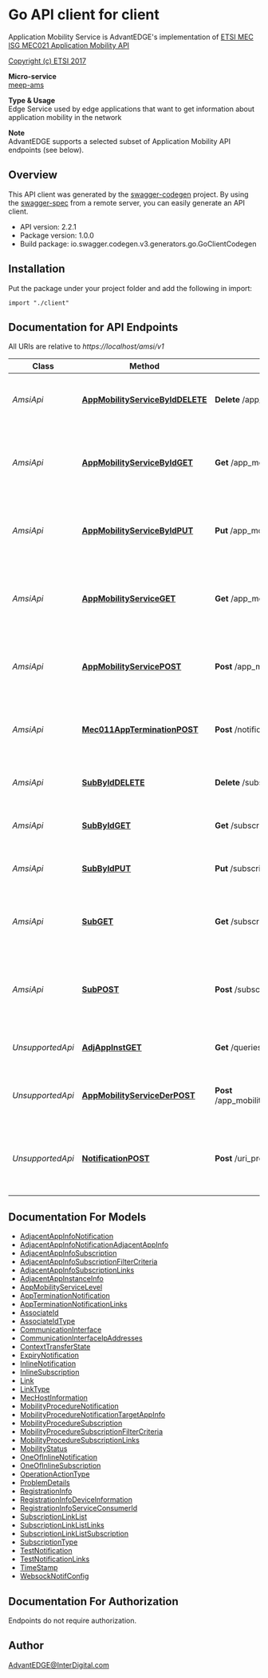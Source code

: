 # Go API client for client

Application Mobility Service is AdvantEDGE's implementation of [ETSI MEC ISG MEC021 Application Mobility API](http://www.etsi.org/deliver/etsi_gs/MEC/001_099/021/02.02.01_60/gs_MEC021v020201p.pdf) <p>[Copyright (c) ETSI 2017](https://forge.etsi.org/etsi-forge-copyright-notice.txt) <p>**Micro-service**<br>[meep-ams](https://github.com/InterDigitalInc/AdvantEDGE/tree/master/go-apps/meep-ams) <p>**Type & Usage**<br>Edge Service used by edge applications that want to get information about application mobility in the network <p>**Note**<br>AdvantEDGE supports a selected subset of Application Mobility API endpoints (see below).

## Overview
This API client was generated by the [swagger-codegen](https://github.com/swagger-api/swagger-codegen) project.  By using the [swagger-spec](https://github.com/swagger-api/swagger-spec) from a remote server, you can easily generate an API client.

- API version: 2.2.1
- Package version: 1.0.0
- Build package: io.swagger.codegen.v3.generators.go.GoClientCodegen

## Installation
Put the package under your project folder and add the following in import:
```golang
import "./client"
```

## Documentation for API Endpoints

All URIs are relative to *https://localhost/amsi/v1*

Class | Method | HTTP request | Description
------------ | ------------- | ------------- | -------------
*AmsiApi* | [**AppMobilityServiceByIdDELETE**](docs/AmsiApi.md#appmobilityservicebyiddelete) | **Delete** /app_mobility_services/{appMobilityServiceId} |  deregister the individual application mobility service
*AmsiApi* | [**AppMobilityServiceByIdGET**](docs/AmsiApi.md#appmobilityservicebyidget) | **Get** /app_mobility_services/{appMobilityServiceId} | Retrieve information about this individual application mobility service
*AmsiApi* | [**AppMobilityServiceByIdPUT**](docs/AmsiApi.md#appmobilityservicebyidput) | **Put** /app_mobility_services/{appMobilityServiceId} |  update the existing individual application mobility service
*AmsiApi* | [**AppMobilityServiceGET**](docs/AmsiApi.md#appmobilityserviceget) | **Get** /app_mobility_services | Retrieve information about the registered application mobility service.
*AmsiApi* | [**AppMobilityServicePOST**](docs/AmsiApi.md#appmobilityservicepost) | **Post** /app_mobility_services | Create a new application mobility service for the service requester.
*AmsiApi* | [**Mec011AppTerminationPOST**](docs/AmsiApi.md#mec011appterminationpost) | **Post** /notifications/mec011/appTermination | MEC011 Application Termination notification for self termination
*AmsiApi* | [**SubByIdDELETE**](docs/AmsiApi.md#subbyiddelete) | **Delete** /subscriptions/{subscriptionId} | cancel the existing individual subscription
*AmsiApi* | [**SubByIdGET**](docs/AmsiApi.md#subbyidget) | **Get** /subscriptions/{subscriptionId} | Retrieve information about this subscription.
*AmsiApi* | [**SubByIdPUT**](docs/AmsiApi.md#subbyidput) | **Put** /subscriptions/{subscriptionId} | update the existing individual subscription.
*AmsiApi* | [**SubGET**](docs/AmsiApi.md#subget) | **Get** /subscriptions | Retrieve information about the subscriptions for this requestor.
*AmsiApi* | [**SubPOST**](docs/AmsiApi.md#subpost) | **Post** /subscriptions | Create a new subscription to Application Mobility Service notifications.
*UnsupportedApi* | [**AdjAppInstGET**](docs/UnsupportedApi.md#adjappinstget) | **Get** /queries/adjacent_app_instances | Retrieve information about this subscription.
*UnsupportedApi* | [**AppMobilityServiceDerPOST**](docs/UnsupportedApi.md#appmobilityservicederpost) | **Post** /app_mobility_services/{appMobilityServiceId}/deregister_task |  deregister the individual application mobility service
*UnsupportedApi* | [**NotificationPOST**](docs/UnsupportedApi.md#notificationpost) | **Post** /uri_provided_by_subscriber | delivers a notification from the AMS resource to the subscriber


## Documentation For Models

 - [AdjacentAppInfoNotification](docs/AdjacentAppInfoNotification.md)
 - [AdjacentAppInfoNotificationAdjacentAppInfo](docs/AdjacentAppInfoNotificationAdjacentAppInfo.md)
 - [AdjacentAppInfoSubscription](docs/AdjacentAppInfoSubscription.md)
 - [AdjacentAppInfoSubscriptionFilterCriteria](docs/AdjacentAppInfoSubscriptionFilterCriteria.md)
 - [AdjacentAppInfoSubscriptionLinks](docs/AdjacentAppInfoSubscriptionLinks.md)
 - [AdjacentAppInstanceInfo](docs/AdjacentAppInstanceInfo.md)
 - [AppMobilityServiceLevel](docs/AppMobilityServiceLevel.md)
 - [AppTerminationNotification](docs/AppTerminationNotification.md)
 - [AppTerminationNotificationLinks](docs/AppTerminationNotificationLinks.md)
 - [AssociateId](docs/AssociateId.md)
 - [AssociateIdType](docs/AssociateIdType.md)
 - [CommunicationInterface](docs/CommunicationInterface.md)
 - [CommunicationInterfaceIpAddresses](docs/CommunicationInterfaceIpAddresses.md)
 - [ContextTransferState](docs/ContextTransferState.md)
 - [ExpiryNotification](docs/ExpiryNotification.md)
 - [InlineNotification](docs/InlineNotification.md)
 - [InlineSubscription](docs/InlineSubscription.md)
 - [Link](docs/Link.md)
 - [LinkType](docs/LinkType.md)
 - [MecHostInformation](docs/MecHostInformation.md)
 - [MobilityProcedureNotification](docs/MobilityProcedureNotification.md)
 - [MobilityProcedureNotificationTargetAppInfo](docs/MobilityProcedureNotificationTargetAppInfo.md)
 - [MobilityProcedureSubscription](docs/MobilityProcedureSubscription.md)
 - [MobilityProcedureSubscriptionFilterCriteria](docs/MobilityProcedureSubscriptionFilterCriteria.md)
 - [MobilityProcedureSubscriptionLinks](docs/MobilityProcedureSubscriptionLinks.md)
 - [MobilityStatus](docs/MobilityStatus.md)
 - [OneOfInlineNotification](docs/OneOfInlineNotification.md)
 - [OneOfInlineSubscription](docs/OneOfInlineSubscription.md)
 - [OperationActionType](docs/OperationActionType.md)
 - [ProblemDetails](docs/ProblemDetails.md)
 - [RegistrationInfo](docs/RegistrationInfo.md)
 - [RegistrationInfoDeviceInformation](docs/RegistrationInfoDeviceInformation.md)
 - [RegistrationInfoServiceConsumerId](docs/RegistrationInfoServiceConsumerId.md)
 - [SubscriptionLinkList](docs/SubscriptionLinkList.md)
 - [SubscriptionLinkListLinks](docs/SubscriptionLinkListLinks.md)
 - [SubscriptionLinkListSubscription](docs/SubscriptionLinkListSubscription.md)
 - [SubscriptionType](docs/SubscriptionType.md)
 - [TestNotification](docs/TestNotification.md)
 - [TestNotificationLinks](docs/TestNotificationLinks.md)
 - [TimeStamp](docs/TimeStamp.md)
 - [WebsockNotifConfig](docs/WebsockNotifConfig.md)


## Documentation For Authorization
 Endpoints do not require authorization.


## Author

AdvantEDGE@InterDigital.com

